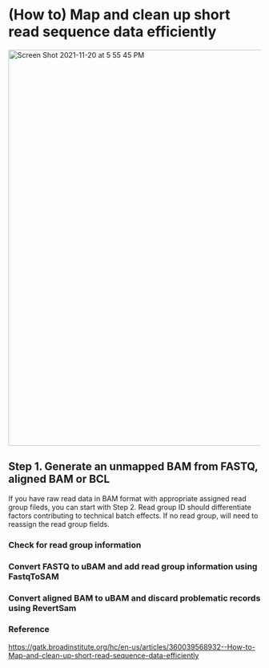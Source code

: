 # (How to) Map and clean up short read sequence data efficiently

<img width="790" alt="Screen Shot 2021-11-20 at 5 55 45 PM" src="https://user-images.githubusercontent.com/31465978/142743126-ce947ded-7025-4289-a007-0fec21f27ff3.png">

## Step 1. Generate an unmapped BAM from FASTQ, aligned BAM or BCL

If you have raw read data in BAM format with appropriate assigned read group fileds, you can start with Step 2. Read group ID should differentiate factors contributing to technical batch effects. If no read group, will need to reassign the read group fields. 

### Check for read group information

### Convert FASTQ to uBAM and add read group information using FastqToSAM

### Convert aligned BAM to uBAM and discard problematic records using RevertSam

### Reference
https://gatk.broadinstitute.org/hc/en-us/articles/360039568932--How-to-Map-and-clean-up-short-read-sequence-data-efficiently
